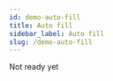 ```yaml
---
id: demo-auto-fill
title: Auto fill
sidebar_label: Auto fill
slug: /demo-auto-fill
---
```


Not ready yet
